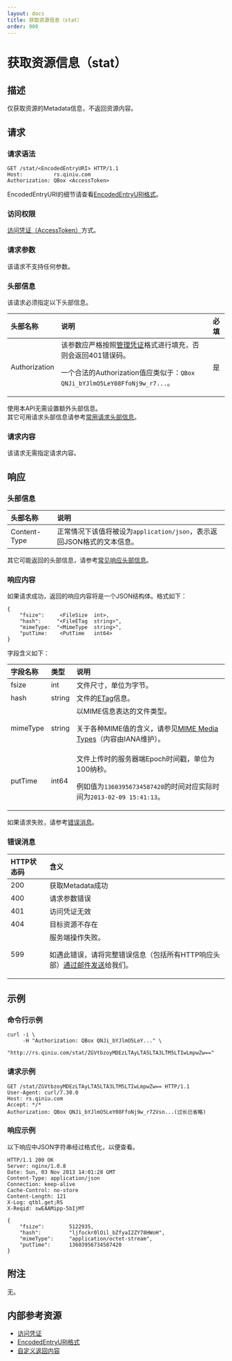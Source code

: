 ```yaml
---
layout: docs
title: 获取资源信息（stat）
order: 900
---
```


<a id="stat"></a>
# 获取资源信息（stat）

<a id="stat-description"></a>
## 描述
仅获取资源的Metadata信息，不返回资源内容。

<a id="stat-request"></a>
## 请求

<a id="stat-request-syntax"></a>
### 请求语法

```
GET /stat/<EncodedEntryURI> HTTP/1.1
Host:          rs.qiniu.com
Authorization: QBox <AccessToken>
```

EncodedEntryURI的细节请查看[EncodedEntryURI格式][encodedEntryURIHref]。

<a id="stat-request-auth"></a>
### 访问权限

[访问凭证（AccessToken）][accessTokenHref]方式。

<a id="stat-request-params"></a>
### 请求参数

该请求不支持任何参数。

<a id="stat-request-headers"></a>
### 头部信息

该请求必须指定以下头部信息。

头部名称      | 说明                              | 必填
:------------ | :-------------------------------- | :-------
Authorization | 该参数应严格按照[管理凭证][accessTokenHref]格式进行填充，否则会返回401错误码。<p>一个合法的Authorization值应类似于：`QBox QNJi_bYJlmO5LeY08FfoNj9w_r7...`。 | 是

使用本API无需设置额外头部信息。  
其它可用请求头部信息请参考[常用请求头部信息]()。

<a id="stat-request-body"></a>
### 请求内容

该请求无需指定请求内容。

<a id="stat-response"></a>
## 响应

<a id="stat-response-headers"></a>
### 头部信息

头部名称      | 说明                              
:------------ | :--------------------------------------------------------------------
Content-Type  | 正常情况下该值将被设为`application/json`，表示返回JSON格式的文本信息。

其它可能返回的头部信息，请参考[常见响应头部信息][commonHttpResponseHeaderHref]。

<a id="stat-response-body"></a>
### 响应内容

如果请求成功，返回的响应内容将是一个JSON结构体。格式如下：

```
{
	"fsize":     <FileSize  int>, 
    "hash":     "<FileETag  string>",
    "mimeType:  "<MimeType  string>",
    "putTime:    <PutTime   int64> 
}
```

字段含义如下：

字段名称       | 类型   | 说明
:------------- | :----- | :------------------------------
fsize          | int    | 文件尺寸，单位为字节。
hash           | string | 文件的[ETag]()信息。
mimeType       | string | 以MIME信息表达的文件类型。<p>关于各种MIME值的含义，请参见[MIME Media Types][mimeMediaTypesHref]（内容由IANA维护）。
putTime        | int64  | 文件上传时的服务器端Epoch时间戳，单位为100纳秒。<p>例如值为`13603956734587420`的时间对应实际时间为`2013-02-09 15:41:13`。

如果请求失败，请参考[错误消息](#error-messages)。

<a id="stat-error-messages"></a>
### 错误消息

HTTP状态码 | 含义
:--------- | :--------------------------
200        | 获取Metadata成功
400	       | 请求参数错误
401        | 访问凭证无效
404        | 目标资源不存在
599	       | 服务端操作失败。<p>如遇此错误，请将完整错误信息（包括所有HTTP响应头部）[通过邮件发送][sendBugReportHref]给我们。

<a id="stat-examples"></a>
## 示例

<a id="stat-example1-command"></a>
### 命令行示例

```
curl -i \
     -H "Authorization: QBox QNJi_bYJlmO5LeY..." \
     "http://rs.qiniu.com/stat/ZGVtbzoyMDEzLTAyLTA5LTA3LTM5LTIwLmpwZw=="
```

<a id="stat-example1-request"></a>
### 请求示例

```
GET /stat/ZGVtbzoyMDEzLTAyLTA5LTA3LTM5LTIwLmpwZw== HTTP/1.1
User-Agent: curl/7.30.0
Host: rs.qiniu.com
Accept: */*
Authorization: QBox QNJi_bYJlmO5LeY08FfoNj9w_r72Vsn...(过长已省略)
```

<a id="stat-example1-response"></a>
### 响应示例

以下响应中JSON字符串经过格式化，以便查看。

```
HTTP/1.1 200 OK
Server: nginx/1.0.8
Date: Sun, 03 Nov 2013 14:01:28 GMT
Content-Type: application/json
Connection: keep-alive
Cache-Control: no-store
Content-Length: 121
X-Log: qtbl.get;RS
X-Reqid: swEAAMipp-5bIjMT

{
	"fsize":        5122935,
	"hash":         "ljfockr0lOil_bZfyaI2ZY78HWoH",
	"mimeType":     "application/octet-stream",
	"putTime":      13603956734587420
}
```

<a id="stat-remarks"></a>
## 附注

无。

<a id="stat-internal-resources"></a>
## 内部参考资源

- [访问凭证][accessTokenHref]
- [EncodedEntryURI格式](encodedEntryURIHref)
- [自定义返回内容]()

[sendBugReportHref]:            mailto:support@qiniu.com?subject=599错误日志     "发送错误报告"
[mimeMediaTypesHref]:           http://www.iana.org/assignments/media-types      "MIME媒体类型"
[accessTokenHref]:              http://docs.qiniu.com/api/v6/rs.html#digest-auth "访问凭证"
[encodedEntryURIHref]:          http://docs.qiniu.com/api/v6/rs.html#words       "EncodedEntryURI格式"
[commonHttpResponseHeaderHref]: ../extended-headers.html                         "常见响应头部信息"
